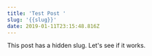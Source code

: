 ```yaml
---
title: 'Test Post '
slug: '{{slug}}'
date: 2019-01-11T23:15:48.816Z
---
```

This post has a hidden slug. Let's see if it works.
